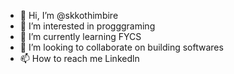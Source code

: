 - 👋 Hi, I’m @skkothimbire
- 👀 I’m interested in progggraming
- 🌱 I’m currently learning FYCS
- 💞️ I’m looking to collaborate on building softwares
- 📫 How to reach me Linkedln

<!---
skkothimbire/skkothimbire is a ✨ special ✨ repository because its `README.md` (this file) appears on your GitHub profile.
You can click the Preview link to take a look at your changes.
--->
